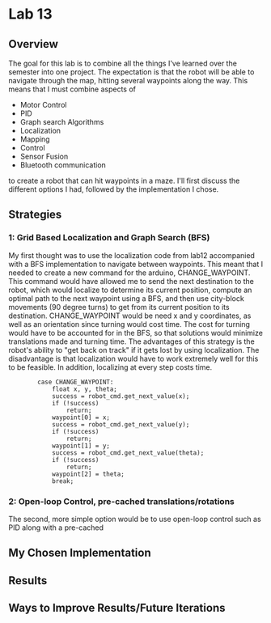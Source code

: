 # Lab 13
## Overview
The goal for this lab is to combine all the things I've learned over the semester into one project. The expectation is that the robot will be able to navigate through the map, hitting several waypoints along the way. This means that I must combine aspects of 
* Motor Control
* PID
* Graph search Algorithms
* Localization
* Mapping
* Control
* Sensor Fusion
* Bluetooth communication

to create a robot that can hit waypoints in a maze. I'll first discuss the different options I had, followed by the implementation I chose. 
## Strategies
### 1: Grid Based Localization and Graph Search (BFS)
My first thought was to use the localization code from lab12 accompanied with a BFS implementation to navigate between waypoints. This meant that I needed to create a new command for the arduino, CHANGE_WAYPOINT. This command would have allowed me to send the next destination to the robot, which would localize to determine its current position, compute an optimal path to the next waypoint using a BFS, and then use city-block movements (90 degree turns) to get from its current position to its destination. CHANGE_WAYPOINT would be need x and y coordinates, as well as an orientation since turning would cost time. The cost for turning would have to be accounted for in the BFS, so that solutions would minimize translations made and turning time. The advantages of this strategy is the robot's ability to "get back on track" if it gets lost by using localization. The disadvantage is that localization would have to work extremely well for this to be feasible. In addition, localizing at every step costs time. 
```
        case CHANGE_WAYPOINT:
            float x, y, theta;
            success = robot_cmd.get_next_value(x);
            if (!success)
                return;
            waypoint[0] = x;
            success = robot_cmd.get_next_value(y);
            if (!success)
                return;
            waypoint[1] = y;
            success = robot_cmd.get_next_value(theta);
            if (!success)
                return;
            waypoint[2] = theta;
            break;
  ```
  ### 2: Open-loop Control, pre-cached translations/rotations
  The second, more simple option would be to use open-loop control such as PID along with a pre-cached 
  

## My Chosen Implementation

## Results

## Ways to Improve Results/Future Iterations
